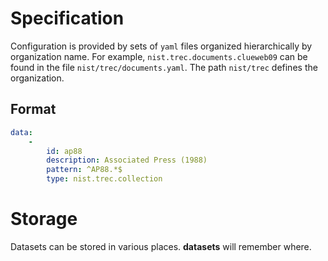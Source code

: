 # Specification

Configuration is provided by sets of `yaml` files organized hierarchically by organization name. For example,
`nist.trec.documents.clueweb09` can be found in the file `nist/trec/documents.yaml`. The path `nist/trec` defines the organization.

## Format

```yaml
data:
    -
        id: ap88
        description: Associated Press (1988)
        pattern: ^AP88.*$
        type: nist.trec.collection
```

# Storage

Datasets can be stored in various places. **datasets** will remember where.
